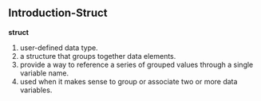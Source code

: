 ## Introduction-Struct

**struct**
1.  user-defined data type.
2.  a structure that groups together data elements.
3.  provide a way to reference a series of grouped values through a single variable name.
4.  used when it makes sense to group or associate two or more data variables.
